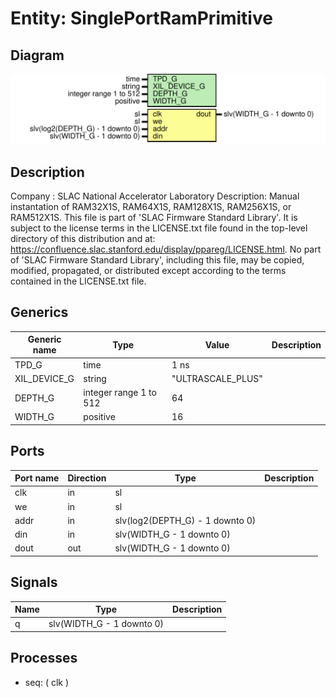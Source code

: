 # Entity: SinglePortRamPrimitive

## Diagram

![Diagram](SinglePortRamPrimitive.svg "Diagram")
## Description

Company    : SLAC National Accelerator Laboratory
Description: Manual instantation of RAM32X1S, RAM64X1S, RAM128X1S,
                RAM256X1S, or RAM512X1S.
This file is part of 'SLAC Firmware Standard Library'.
It is subject to the license terms in the LICENSE.txt file found in the
top-level directory of this distribution and at:
   https://confluence.slac.stanford.edu/display/ppareg/LICENSE.html.
No part of 'SLAC Firmware Standard Library', including this file,
may be copied, modified, propagated, or distributed except according to
the terms contained in the LICENSE.txt file.
## Generics

| Generic name | Type                    | Value             | Description |
| ------------ | ----------------------- | ----------------- | ----------- |
| TPD_G        | time                    | 1 ns              |             |
| XIL_DEVICE_G | string                  | "ULTRASCALE_PLUS" |             |
| DEPTH_G      | integer  range 1 to 512 | 64                |             |
| WIDTH_G      | positive                | 16                |             |
## Ports

| Port name | Direction | Type                            | Description |
| --------- | --------- | ------------------------------- | ----------- |
| clk       | in        | sl                              |             |
| we        | in        | sl                              |             |
| addr      | in        | slv(log2(DEPTH_G) - 1 downto 0) |             |
| din       | in        | slv(WIDTH_G - 1 downto 0)       |             |
| dout      | out       | slv(WIDTH_G - 1 downto 0)       |             |
## Signals

| Name | Type                      | Description |
| ---- | ------------------------- | ----------- |
| q    | slv(WIDTH_G - 1 downto 0) |             |
## Processes
- seq: ( clk )

